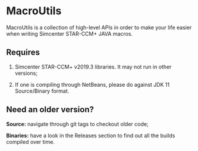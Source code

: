 # MacroUtils

MacroUtils is a collection of high-level APIs in order to make your life easier when writing Simcenter STAR-CCM+ JAVA macros.

## Requires

1. Simcenter STAR-CCM+ v2019.3 libraries. It may not run in other versions;

1. If one is compiling through NetBeans, please do against JDK 11 Source/Binary format.

## Need an older version?

**Source:** navigate through git tags to checkout older code;

**Binaries:** have a look in the Releases section to find out all the builds compiled over time.
